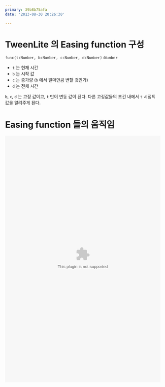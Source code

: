 ```yaml
---
primary: 39b8b75afa
date: '2013-08-30 20:26:30'

---
```


TweenLite 의 Easing function 구성
==========================================

`func(t:Number, b:Number, c:Number, d:Number):Number`

- `t` 는 현재 시간
- `b` 는 시작 값
- `c` 는 증가량 (`b` 에서 얼마만큼 변할 것인가)
- `d` 는 전체 시간

`b`, `c`, `d` 는 고정 값이고, `t` 만이 변동 값이 된다. 다른 고정값들의 조건 내에서 `t` 시점의 값을 알려주게 된다.


Easing function 들의 움직임 
==========================================

<embed src="EasingCatalog.swf" width="100%" height="800" />
